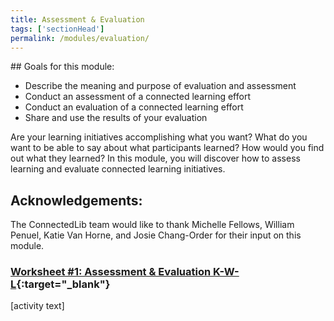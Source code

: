 ```yaml
---
title: Assessment & Evaluation
tags: ['sectionHead']
permalink: /modules/evaluation/
---
```


<div class="callout objectives" markdown="1"> 
## Goals for this module: 

- Describe the meaning and purpose of evaluation and assessment
- Conduct an assessment of a connected learning effort
- Conduct an evaluation of a connected learning effort
- Share and use the results of your evaluation

</div>

Are your learning initiatives accomplishing what you want? What do you want to be able to say about what participants learned? How would you find out what they learned? In this module, you will discover how to assess learning and evaluate connected learning initiatives.

## Acknowledgements: 
The ConnectedLib team would like to thank Michelle Fellows, William Penuel, Katie Van Horne, and Josie Chang-Order for their input on this module.

<div class="callout activity" markdown="1">
    
### [Worksheet #1: Assessment & Evaluation K-W-L](){:target="_blank"}

[activity text]
</div>

